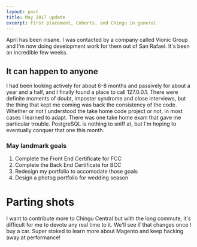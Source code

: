 ```yaml
---
layout: post
title: May 2017 update
excerpt: First placement, Cohorts, and Chingu in general
---
```


April has been insane. I was contacted by a company called Vionic Group and I'm now doing development work for them out of San Rafael. It's been an incredible few weeks.

## It can happen to anyone

I had been looking actively for about 6-8 months and passively for about a year and a half, and I finally found a place to call 127.0.0.1. There were definite moments of doubt, imposter syndrome and close interviews, but the thing that kept me coming was back the consistency of the code. Whether or not I understood the take home code project or not, in most cases I learned to adapt. There was one take home exam that gave me particular trouble. PostgreSQL is nothing to sniff at, but I'm hoping to eventually conquer that one this month.

### May landmark goals

1. Complete the Front End Certificate for FCC
2. Complete the Back End Certificate for BCC
3. Redesign my portfolio to accomodate those goals
4. Design a photog portfolio for wedding season

# Parting shots

I want to contribute more to Chingu Central but with the long commute, it's difficult for me to devote any real time to it. We'll see if that changes once I buy a car. Super stoked to learn more about Magento and keep hacking away at performance!